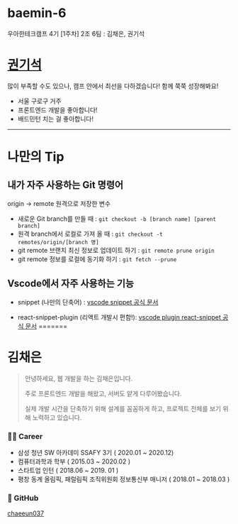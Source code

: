 # baemin-6
우아한테크캠프 4기 [1주차] 2조 6팀 : 김채은, 권기석

# [권기석](https://github.com/Kwongiseok)
많이 부족할 수도 있으나, 캠프 안에서 최선을 다하겠습니다!
함께 쭉쭉 성장해봐요!
- 서울 구로구 거주
- 프론트엔드 개발을 좋아합니다!
- 배드민턴 치는 걸 좋아합니다!


---
# 나만의 Tip
## 내가 자주 사용하는 Git 명령어
origin -> remote 원격으로 저장한 변수

- 새로운 Git branch를 만들 때 : `git checkout -b [branch name] [parent branch]` <br>
- 원격 branch에서 로컬로 가져 올 때 : `git checkout -t remotes/origin/[branch 명]`
- git remote 브랜치 최신 정보로 업데이트 하기 : `git remote prune origin`
- git remote 정보를 로컬에 동기화 하기 : `git fetch --prune`

## Vscode에서 자주 사용하는 기능
- snippet (나만의 단축어) : [vscode snippet 공식 문서](https://code.visualstudio.com/docs/editor/userdefinedsnippets)

- react-snippet-plugin (리액트 개발시 편함!): [vscode plugin react-snippet 공식 문서](https://marketplace.visualstudio.com/items?itemName=burkeholland.simple-react-snippets)
=======

# 김채은

> 안녕하세요, 웹 개발을 하는 김채은입니다.
>
> 주로 프론트엔드 개발을 해왔고, 서버도 얕게 다루어봤습니다.
>
> 실제 개발 시간을 단축하기 위해 설계를 꼼꼼하게 하고, 프로젝트 전체를 보기 위해 노력하고 있습니다.



### 👨‍💻 Career

- 삼성 청년 SW 아카데미 SSAFY 3기 ( 2020.01 ~ 2020.12)
- 컴퓨터과학과 학부 ( 2015.03 ~ 2020.02 )
- 스타트업 인턴 ( 2018.06 ~ 2019. 01 )
- 평창 동계 올림픽, 패럴림픽 조직위원회 정보통신부 매니저 ( 2018.01 ~ 2018.03 )



### 🐙 GitHub

[chaeeun037](https://github.com/chaeeun037)



